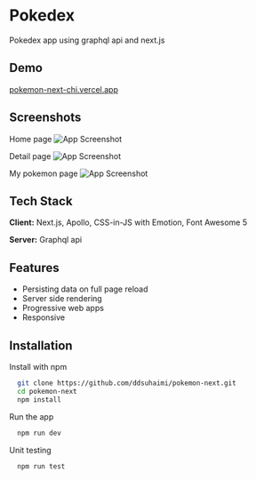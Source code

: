 
# Pokedex 

Pokedex app using graphql api and next.js



## Demo

[pokemon-next-chi.vercel.app](https://pokemon-next-chi.vercel.app/)

  
## Screenshots

Home page
![App Screenshot](https://awesomescreenshot.s3.amazonaws.com/image/2171500/9283748-7621844e4f890f3b6a9be7ba8cb29190.png?X-Amz-Algorithm=AWS4-HMAC-SHA256&X-Amz-Credential=AKIAJSCJQ2NM3XLFPVKA%2F20210610%2Fus-east-1%2Fs3%2Faws4_request&X-Amz-Date=20210610T172245Z&X-Amz-Expires=28800&X-Amz-SignedHeaders=host&X-Amz-Signature=289d5c06b8c9458415974077f2a696243c1bd06d7e9bb43861dee34fa6199fd6)

Detail page
![App Screenshot](https://awesomescreenshot.s3.amazonaws.com/image/2171500/9283793-1e16bc9fcd7d284d59b5ef6c7b8626ec.png?X-Amz-Algorithm=AWS4-HMAC-SHA256&X-Amz-Credential=AKIAJSCJQ2NM3XLFPVKA%2F20210610%2Fus-east-1%2Fs3%2Faws4_request&X-Amz-Date=20210610T172415Z&X-Amz-Expires=28800&X-Amz-SignedHeaders=host&X-Amz-Signature=b0e82780a4eaff9f5dad8416856c8e5dd275b370d17b0b891902089ac333efaa)

My pokemon page
![App Screenshot](https://awesomescreenshot.s3.amazonaws.com/image/2171500/9283857-5cae92e37cbc43bd2d2cf76828acf36f.png?X-Amz-Algorithm=AWS4-HMAC-SHA256&X-Amz-Credential=AKIAJSCJQ2NM3XLFPVKA%2F20210610%2Fus-east-1%2Fs3%2Faws4_request&X-Amz-Date=20210610T172639Z&X-Amz-Expires=28800&X-Amz-SignedHeaders=host&X-Amz-Signature=6fa5a70e6cd175b51bffc0f42b441fc889fe7c4b2be1c06527ce0f3229286067)


## Tech Stack

**Client:** Next.js, Apollo, CSS-in-JS with Emotion, Font Awesome 5

**Server:** Graphql api


  
## Features

- Persisting data on full page reload
- Server side rendering
- Progressive web apps
- Responsive

  
## Installation 

Install with npm

```bash 
  git clone https://github.com/ddsuhaimi/pokemon-next.git
  cd pokemon-next
  npm install
```

Run the app
```bash 
  npm run dev
```
Unit testing
```bash 
  npm run test
```
